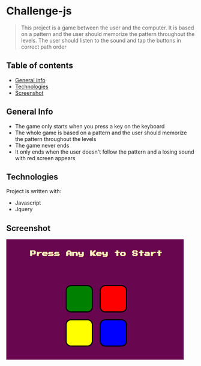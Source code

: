 # Challenge-js
> This project is a game between the user and the computer. It is based on a pattern and the user should memorize the pattern throughout the levels. The user should listen to the sound and tap the buttons in correct path order 

## Table of contents
* [General info](#general-info)
* [Technologies](#technologies)
* [Screenshot](#screenshots)


## General Info
* The game only starts when you press a key on the keyboard
* The whole game is based on a pattern and the user should memorize the pattern throughout the levels
* The game never ends 
* It only ends when the user doesn't follow the pattern and a losing sound with red screen appears
 

## Technologies
Project is written with:
* Javascript
* Jquery


## Screenshot
![image](./image/Capture.PNG)
<!-- If you have screenshots you'd like to share, include them here. -->